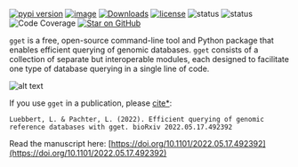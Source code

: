 [![pypi version](https://img.shields.io/pypi/v/gget)](https://pypi.org/project/gget)
[![image](https://anaconda.org/bioconda/gget/badges/version.svg)](https://anaconda.org/bioconda/gget)
[![Downloads](https://static.pepy.tech/personalized-badge/gget?period=total&units=international_system&left_color=grey&right_color=brightgreen&left_text=Downloads)](https://pepy.tech/project/gget)
[![license](https://img.shields.io/pypi/l/gget)](LICENSE)
![status](https://github.com/pachterlab/gget/workflows/CI/badge.svg)
![status](https://github.com/pachterlab/gget/workflows/CI_alphafold/badge.svg?branch=test_gget_alphafold)
![Code Coverage](https://img.shields.io/badge/Coverage-83%25-green.svg)
[![Star on GitHub](https://img.shields.io/github/stars/pachterlab/gget.svg?style=social)](https://github.com/pachterlab/gget/)  

`gget` is a free, open-source command-line tool and Python package that enables efficient querying of genomic databases. `gget`  consists of a collection of separate but interoperable modules, each designed to facilitate one type of database querying in a single line of code.  


![alt text](https://github.com/pachterlab/gget/blob/main/figures/gget_overview.png?raw=true)


If you use `gget` in a publication, please [cite*](cite.md):    
```
Luebbert, L. & Pachter, L. (2022). Efficient querying of genomic reference databases with gget. bioRxiv 2022.05.17.492392
```
Read the manuscript here: [https://doi.org/10.1101/2022.05.17.492392](https://doi.org/10.1101/2022.05.17.492392)  

